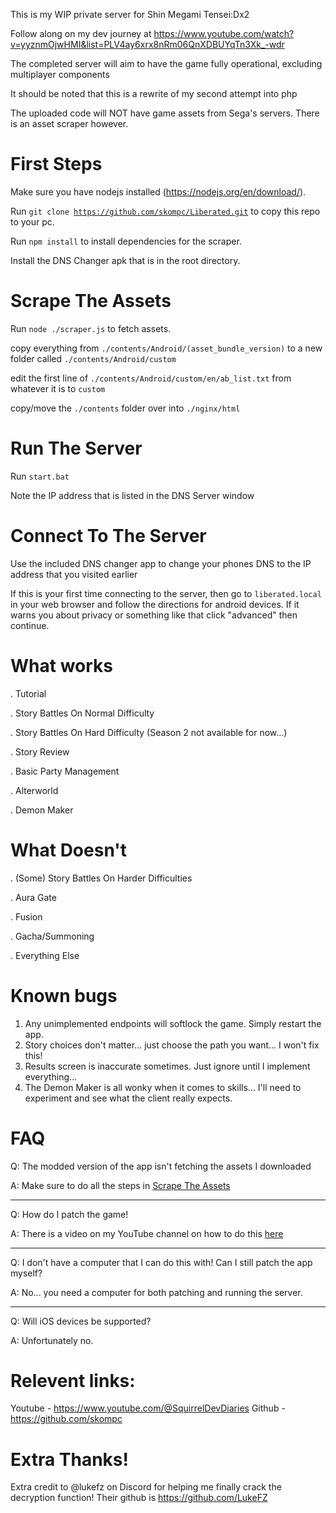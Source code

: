 This is my WIP private server for Shin Megami Tensei:Dx2

Follow along on my dev journey at https://www.youtube.com/watch?v=yyznmOjwHMI&list=PLV4ay6xrx8nRm06QnXDBUYqTn3Xk_-wdr

The completed server will aim to have the game fully operational, excluding multiplayer components

It should be noted that this is a rewrite of my second attempt into php

The uploaded code will NOT have game assets from Sega's servers. There is an asset scraper however.

# First Steps
Make sure you have nodejs installed (https://nodejs.org/en/download/).

Run <code>git clone https://github.com/skompc/Liberated.git</code> to copy this repo to your pc.

Run <code>npm install</code> to install dependencies for the scraper.

Install the DNS Changer apk that is in the root directory.

# Scrape The Assets

Run <code>node ./scraper.js</code> to fetch assets.

copy everything from <code>./contents/Android/(asset_bundle_version)</code> to a new folder called <code>./contents/Android/custom</code>

edit the first line of <code>./contents/Android/custom/en/ab_list.txt</code> from whatever it is to <code>custom</code>

copy/move the <code>./contents</code> folder over into <code>./nginx/html</code>

# Run The Server

Run <code>start.bat</code>

Note the IP address that is listed in the DNS Server window

# Connect To The Server
Use the included DNS changer app to change your phones DNS to the IP address that you visited earlier

If this is your first time connecting to the server, then go to <code>liberated.local</code> in your web browser and follow the directions for android devices. If it warns you about privacy or something like that click "advanced" then continue.

# What works
. Tutorial

. Story Battles On Normal Difficulty

. Story Battles On Hard Difficulty (Season 2 not available for now...)

. Story Review

. Basic Party Management

. Alterworld

. Demon Maker

# What Doesn't
. (Some) Story Battles On Harder Difficulties

. Aura Gate

. Fusion

. Gacha/Summoning

. Everything Else

# Known bugs

1. Any unimplemented endpoints will softlock the game. Simply restart the app.
2. Story choices don't matter... just choose the path you want... I won't fix this!
3. Results screen is inaccurate sometimes. Just ignore until I implement everything...
4. The Demon Maker is all wonky when it comes to skills... I'll need to experiment and see what the client really expects.

# FAQ

Q: The modded version of the app isn't fetching the assets I downloaded

A: Make sure to do all the steps in [Scrape The Assets](#scrape-the-assets)

----------------------------------------------

Q: How do I patch the game!

A: There is a video on my YouTube channel on how to do this [here](https://youtu.be/U4BZSEMW9XM)

----------------------------------------------

Q: I don't have a computer that I can do this with! Can I still patch the app myself?

A: No... you need a computer for both patching and running the server.

----------------------------------------------

Q: Will iOS devices be supported?

A: Unfortunately no.

# Relevent links:

Youtube - https://www.youtube.com/@SquirrelDevDiaries
Github - https://github.com/skompc

# Extra Thanks!
Extra credit to @lukefz on Discord for helping me finally crack the decryption function! Their github is https://github.com/LukeFZ
